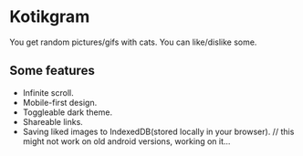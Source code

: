 # Kotikgram

You get random pictures/gifs with cats. You can like/dislike some.

## Some features

 - Infinite scroll.
 - Mobile-first design.
 - Toggleable dark theme.
 - Shareable links.
 - Saving liked images to IndexedDB(stored locally in your browser).  // this might not work on old android versions, working on it...

